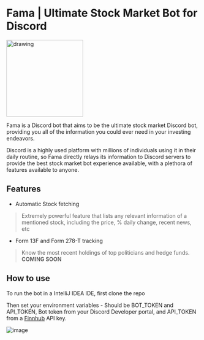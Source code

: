 # Fama | Ultimate Stock Market Bot for Discord
<img src="https://github.com/user-attachments/assets/7ad5919a-7e03-41bb-a7c7-6328aa3dfb29" alt="drawing" width="200"/>

Fama is a Discord bot that aims to be the ultimate stock market Discord bot, providing you all of the information you could ever need in your investing endeavors.

Discord is a highly used platform with millions of individuals using it in their daily routine, so Fama directly relays its information to Discord servers to provide the best stock market bot experience available, with a plethora of features available to anyone.

## Features
- Automatic Stock fetching
> Extremely powerful feature that lists any relevant information of a mentioned stock, including the price, % daily change, recent news, etc
- Form 13F and Form 278-T tracking
> Know the most recent holdings of top politicians and hedge funds. **COMING SOON**


## How to use

To run the bot in a IntelliJ IDEA IDE, first clone the repo

Then set your environment variables - Should be BOT_TOKEN and API_TOKEN, Bot token from your Discord Developer portal, and API_TOKEN from a [Finnhub](https://finnhub.io/) API key.

![image](https://github.com/user-attachments/assets/05fce159-8a84-4e2c-8bc6-cea9b7db55d8)

